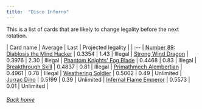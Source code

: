 ```yaml
---
title:  "Disco Inferno"
---
```


This is a list of cards that are likely to change legality before the next rotation.

| Card name | Average | Last | Projected legality |
| :-- |
[Number 89: Diablosis the Mind Hacker](https://db.ygoprodeck.com/card/?search=Number%2089:%20Diablosis%20the%20Mind%20Hacker) | 0.3354 | 1.43 | Illegal |
[Strong Wind Dragon](https://db.ygoprodeck.com/card/?search=Strong%20Wind%20Dragon) | 0.3976 | 2.30 | Illegal |
[Phantom Knights' Fog Blade](https://db.ygoprodeck.com/card/?search=Phantom%20Knights'%20Fog%20Blade) | 0.4468 | 0.83 | Illegal |
[Breakthrough Skill](https://db.ygoprodeck.com/card/?search=Breakthrough%20Skill) | 0.4837 | 0.81 | Illegal |
[Primathmech Alembertian](https://db.ygoprodeck.com/card/?search=Primathmech%20Alembertian) | 0.4961 | 0.78 | Illegal |
[Weathering Soldier](https://db.ygoprodeck.com/card/?search=Weathering%20Soldier) | 0.5002 | 0.49 | Unlimited |
[Jurrac Dino](https://db.ygoprodeck.com/card/?search=Jurrac%20Dino) | 0.5199 | 0.39 | Unlimited |
[Infernal Flame Emperor](https://db.ygoprodeck.com/card/?search=Infernal%20Flame%20Emperor) | 0.5573 | 0.01 | Unlimited |

###### [Back home](index)